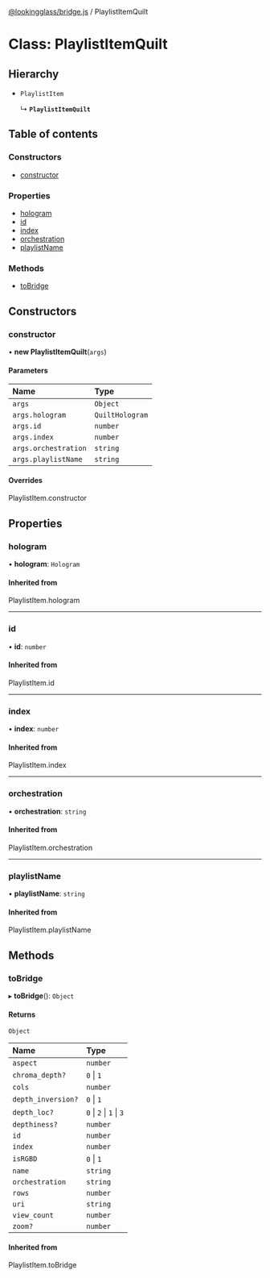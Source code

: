 [@lookingglass/bridge.js](../README.md) / PlaylistItemQuilt

# Class: PlaylistItemQuilt

## Hierarchy

- `PlaylistItem`

  ↳ **`PlaylistItemQuilt`**

## Table of contents

### Constructors

- [constructor](PlaylistItemQuilt.md#constructor)

### Properties

- [hologram](PlaylistItemQuilt.md#hologram)
- [id](PlaylistItemQuilt.md#id)
- [index](PlaylistItemQuilt.md#index)
- [orchestration](PlaylistItemQuilt.md#orchestration)
- [playlistName](PlaylistItemQuilt.md#playlistname)

### Methods

- [toBridge](PlaylistItemQuilt.md#tobridge)

## Constructors

### constructor

• **new PlaylistItemQuilt**(`args`)

#### Parameters

| Name | Type |
| :------ | :------ |
| `args` | `Object` |
| `args.hologram` | `QuiltHologram` |
| `args.id` | `number` |
| `args.index` | `number` |
| `args.orchestration` | `string` |
| `args.playlistName` | `string` |

#### Overrides

PlaylistItem.constructor

## Properties

### hologram

• **hologram**: `Hologram`

#### Inherited from

PlaylistItem.hologram

___

### id

• **id**: `number`

#### Inherited from

PlaylistItem.id

___

### index

• **index**: `number`

#### Inherited from

PlaylistItem.index

___

### orchestration

• **orchestration**: `string`

#### Inherited from

PlaylistItem.orchestration

___

### playlistName

• **playlistName**: `string`

#### Inherited from

PlaylistItem.playlistName

## Methods

### toBridge

▸ **toBridge**(): `Object`

#### Returns

`Object`

| Name | Type |
| :------ | :------ |
| `aspect` | `number` |
| `chroma_depth?` | ``0`` \| ``1`` |
| `cols` | `number` |
| `depth_inversion?` | ``0`` \| ``1`` |
| `depth_loc?` | ``0`` \| ``2`` \| ``1`` \| ``3`` |
| `depthiness?` | `number` |
| `id` | `number` |
| `index` | `number` |
| `isRGBD` | ``0`` \| ``1`` |
| `name` | `string` |
| `orchestration` | `string` |
| `rows` | `number` |
| `uri` | `string` |
| `view_count` | `number` |
| `zoom?` | `number` |

#### Inherited from

PlaylistItem.toBridge
